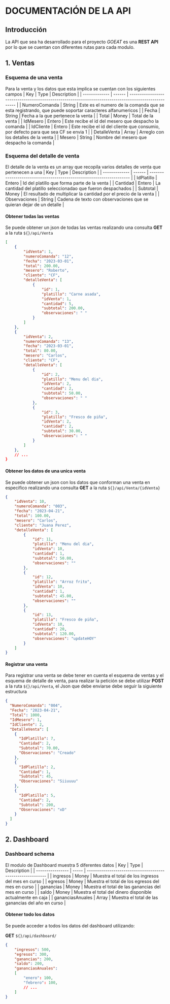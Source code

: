 # DOCUMENTACIÓN DE LA API

## Introducción
La API que sea ha desarrollado para el proyecto _GOEAT_ es una **REST API** por lo que se cuentan con diferentes rutas para cada modulo.

## 1. Ventas
### Esquema de una venta
Para la venta y los datos que esta implica se cuentan con los siguientes campos
| Key           | Type   | Description                                                                                          |
| ------------- | ------ | ---------------------------------------------------------------------------------------------------- |
| NumeroComanda | String | Este es el numero de la comanda que se esta registrando, que puede soportar caracteres alfanumericos |
| Fecha         | String | Fecha a la que pertenece la venta                                                                    |
| Total         | Money  | Total de la venta                                                                                    |
| IdMesero      | Entero | Este recibe el id del mesero que despacho la comanda                                                 |
| IdCliente     | Entero | Este recibe el id del cliente que consumio, por defecto para que sea CF se envia 1                   |
| DetalleVenta  | Array  | Arreglo con los detalles de la venta                                                                 |
| Mesero        | String | Nombre del mesero que despacho la comanda                                                            |

### Esquema del detalle de venta
El detalle de la venta es un array que recopila varios detalles de venta que pertenecen a una
| Key           | Type   | Description                                                          |
| ------------- | ------ | -------------------------------------------------------------------- |
| IdPlatillo    | Entero | Id del platillo que forma parte de la venta                          |
| Cantidad      | Entero | La cantidad del platillo seleccionadao que fueron despachados        |
| Subtotal      | Money  | El resultado de multiplicar la cantidad por el precio de la venta    |
| Observaciones | String | Cadena de texto con observaciones que se quieran dejar de un detalle |

#### Obtener todas las ventas
Se puede obtener un json de todas las ventas realizando una consulta **GET** a la ruta ```${}/api/Venta```

```json
[
    {
        "idVenta": 1,
        "numeroComanda": "12",
        "fecha": "2023-03-01",
        "total": 200.00,
        "mesero": "Roberto",
        "cliente": "CF",
        "detalleVenta": [
            {
                "id": 1,
                "platillo": "Carne asada",
                "idVenta": 1,
                "cantidad": 5,
                "subtotal": 200.00,
                "observaciones": " "
            }
        ]
    },
    {
        "idVenta": 2,
        "numeroComanda": "13",
        "fecha": "2023-03-01",
        "total": 80.00,
        "mesero": "Carlos",
        "cliente": "CF",
        "detalleVenta": [
            {
                "id": 2,
                "platillo": "Menu del dia",
                "idVenta": 2,
                "cantidad": 2,
                "subtotal": 50.00,
                "observaciones": " "
            },
            {
                "id": 3,
                "platillo": "Fresco de piña",
                "idVenta": 2,
                "cantidad": 2,
                "subtotal": 30.00,
                "observaciones": " "
            }
        ]
    },
    // ...
}
```

#### Obtener los datos de una unica venta
Se puede obtener un json con los datos que conforman una venta en especifico realizando una consulta **GET** a la ruta ```${}/api/Venta/{idVenta}```

```json
{
    "idVenta": 10,
    "numeroComanda": "003",
    "fecha": "2023-04-21",
    "total": 100.00,
    "mesero": "Carlos",
    "cliente": "Juana Perez",
    "detalleVenta": [
        {
            "id": 11,
            "platillo": "Menu del dia",
            "idVenta": 10,
            "cantidad": 1,
            "subtotal": 50.00,
            "observaciones": ""
        },
        {
            "id": 12,
            "platillo": "Arroz frito",
            "idVenta": 10,
            "cantidad": 1,
            "subtotal": 45.00,
            "observaciones": ""
        },
        {
            "id": 13,
            "platillo": "Fresco de piña",
            "idVenta": 10,
            "cantidad": 20,
            "subtotal": 120.00,
            "observaciones": "updateHOY"
        }
    ]
}
```

#### Registrar una venta
Para registrar una venta se debe tener en cuenta el esquema de ventas y el esquema de detalle de venta, para realizar la petición se debe utilizar **POST** a la ruta ```${}/api/Venta```, el Json que debe enviarse debe seguir la siguiente estructura

```json
{
  "NumeroComanda": "004",
  "Fecha": "2023-04-21",
  "Total": 1000,
  "IdMesero": 1,
  "IdCliente": 2,
  "DetalleVenta": [
    {
      "IdPlatillo": 7,
      "Cantidad": 2,
      "Subtotal": 70.00,
      "Observaciones": "Creado"
    },
    {
      "IdPlatillo": 2,
      "Cantidad": 1,
      "Subtotal": 45,
      "Observaciones": "Siiuuuu"
    },
    {
      "IdPlatillo": 5,
      "Cantidad": 2,
      "Subtotal": 200,
      "Observaciones": "xD"
    }
  ]
}
```

## 2. Dashboard
### Dashboard schema
El modulo de Dashboard muestra 5 diferentes datos 
| Key              | Type  | Description                                                |
| ---------------- | ----- | ---------------------------------------------------------- |
| ingresos         | Money | Muestra el total de los ingresos del mes en curso          |
| egresos          | Money | Muestra el total de los egresos del mes en curso           |
| ganancias        | Money | Muestra el total de las ganancias del mes en curso         |
| saldo            | Money | Muestra el total del dinero disponible actualmente en caja |
| gananciasAnuales | Array | Muestra el total de las ganancias del año en curso         |

#### Obtener todo los datos
Se puede acceder a todos los datos del dashboard utilizando:

**GET** ```${}/api/dashboard/```
``` json
{
    "ingresos": 500,
    "egresos": 300,
    "ganancias": 200,
    "saldo": 200,
    "gananciasAnuales":
    [
        "enero": 100, 
        "febrero": 100, 
        // ...
    ]
}
```
